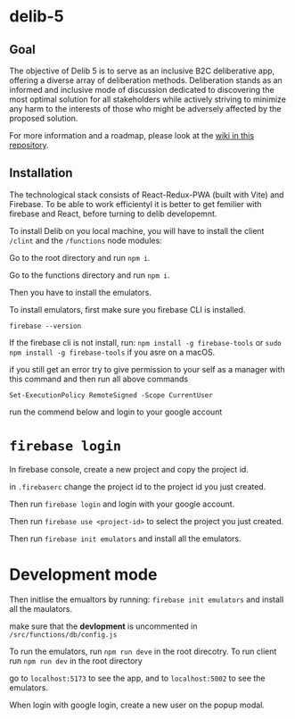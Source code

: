 # delib-5

## Goal

The objective of Delib 5 is to serve as an inclusive B2C deliberative app, offering a diverse array of deliberation methods.
Deliberation stands as an informed and inclusive mode of discussion dedicated to discovering the most optimal solution for all stakeholders while actively striving to minimize any harm to the interests of those who might be adversely affected by the proposed solution.

For more information and a roadmap, please look at the [wiki in this repository](https://github.com/delib-org/delib-5/wiki).

## Installation

The technological stack consists of React-Redux-PWA (built with Vite) and Firebase. To be able to work efficientyl it is better to get femilier with firebase and React, before turning to delib developemnt. 

To install Delib on you local machine, you will have to install the client ```/clint``` and the ```/functions``` node modules:

Go to the root directory and run ```npm i```. 

Go to the functions directory and run ```npm i```.

Then you have to install the emulators. 

To install emulators, first make sure you firebase CLI is installed.

```firebase --version```

If the firebase cli is not install, run:
```npm install -g firebase-tools``` or ```sudo npm install -g firebase-tools``` if you asre on a macOS.


if you still get an error try to give permission to your self as a manager with this command and then run all above commands

```Set-ExecutionPolicy RemoteSigned -Scope CurrentUser```

run the commend below and login to your google account

```firebase login``` 
=======
In firebase console, create a new project and copy the project id.

in ```.firebaserc``` change the project id to the project id you just created.

Then run ```firebase login``` and login with your google account.

Then run ```firebase use <project-id>``` to select the project you just created.

Then run ```firebase init emulators``` and install all the emulators.
# Development mode

Then initlise the emualtors by running:
```firebase init emulators``` and install all the maulators.

make sure that the **devlopment** is uncommented in ```/src/functions/db/config.js```

To run the emulators, run ```npm run deve``` in the root direcotry.
To run client run ```npm run dev``` in the root directory

go to ```localhost:5173``` to see the app, and to ```localhost:5002``` to see the emulators.

When login with google login, create a new user on the popup modal.





